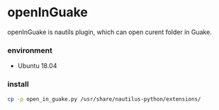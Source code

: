 # openInGuake
openInGuake is nautils plugin, which can open curent folder in Guake.

### environment
- Ubuntu 18.04

### install

```bash
cp -p open_in_guake.py /usr/share/nautilus-python/extensions/
```

